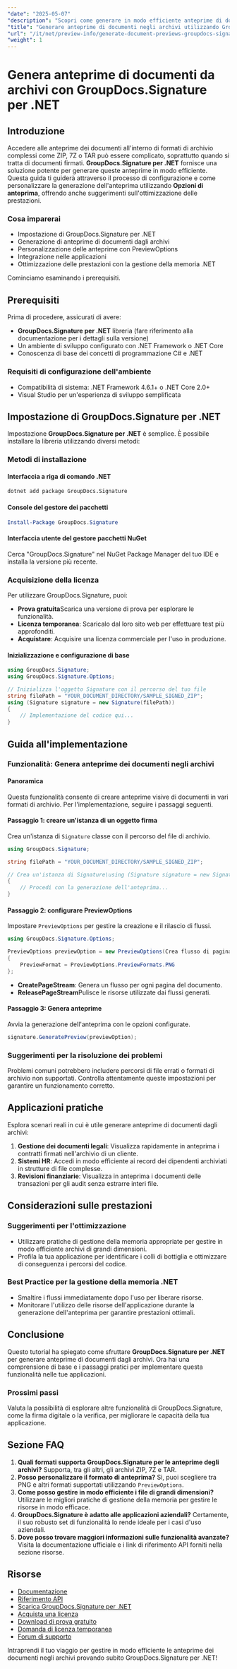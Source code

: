 ```yaml
---
"date": "2025-05-07"
"description": "Scopri come generare in modo efficiente anteprime di documenti dagli archivi utilizzando GroupDocs.Signature per .NET. Questa guida illustra la configurazione, la personalizzazione e l'ottimizzazione delle prestazioni."
"title": "Generare anteprime di documenti negli archivi utilizzando GroupDocs.Signature per .NET&#58; una guida completa"
"url": "/it/net/preview-info/generate-document-previews-groupdocs-signature-net/"
"weight": 1
---
```


# Genera anteprime di documenti da archivi con GroupDocs.Signature per .NET

## Introduzione
Accedere alle anteprime dei documenti all'interno di formati di archivio complessi come ZIP, 7Z o TAR può essere complicato, soprattutto quando si tratta di documenti firmati. **GroupDocs.Signature per .NET** fornisce una soluzione potente per generare queste anteprime in modo efficiente. Questa guida ti guiderà attraverso il processo di configurazione e come personalizzare la generazione dell'anteprima utilizzando **Opzioni di anteprima**, offrendo anche suggerimenti sull'ottimizzazione delle prestazioni.

### Cosa imparerai
- Impostazione di GroupDocs.Signature per .NET
- Generazione di anteprime di documenti dagli archivi
- Personalizzazione delle anteprime con PreviewOptions
- Integrazione nelle applicazioni
- Ottimizzazione delle prestazioni con la gestione della memoria .NET

Cominciamo esaminando i prerequisiti.

## Prerequisiti
Prima di procedere, assicurati di avere:

- **GroupDocs.Signature per .NET** libreria (fare riferimento alla documentazione per i dettagli sulla versione)
- Un ambiente di sviluppo configurato con .NET Framework o .NET Core
- Conoscenza di base dei concetti di programmazione C# e .NET

### Requisiti di configurazione dell'ambiente
- Compatibilità di sistema: .NET Framework 4.6.1+ o .NET Core 2.0+
- Visual Studio per un'esperienza di sviluppo semplificata

## Impostazione di GroupDocs.Signature per .NET
Impostazione **GroupDocs.Signature per .NET** è semplice. È possibile installare la libreria utilizzando diversi metodi:

### Metodi di installazione
#### Interfaccia a riga di comando .NET
```bash
dotnet add package GroupDocs.Signature
```

#### Console del gestore dei pacchetti
```powershell
Install-Package GroupDocs.Signature
```

#### Interfaccia utente del gestore pacchetti NuGet
Cerca "GroupDocs.Signature" nel NuGet Package Manager del tuo IDE e installa la versione più recente.

### Acquisizione della licenza
Per utilizzare GroupDocs.Signature, puoi:
- **Prova gratuita**Scarica una versione di prova per esplorare le funzionalità.
- **Licenza temporanea**: Scaricalo dal loro sito web per effettuare test più approfonditi.
- **Acquistare**: Acquisire una licenza commerciale per l'uso in produzione.

#### Inizializzazione e configurazione di base
```csharp
using GroupDocs.Signature;
using GroupDocs.Signature.Options;

// Inizializza l'oggetto Signature con il percorso del tuo file
string filePath = "YOUR_DOCUMENT_DIRECTORY/SAMPLE_SIGNED_ZIP";
using (Signature signature = new Signature(filePath))
{
    // Implementazione del codice qui...
}
```

## Guida all'implementazione
### Funzionalità: Genera anteprime dei documenti negli archivi
#### Panoramica
Questa funzionalità consente di creare anteprime visive di documenti in vari formati di archivio. Per l'implementazione, seguire i passaggi seguenti.

#### Passaggio 1: creare un'istanza di un oggetto firma
Crea un'istanza di `Signature` classe con il percorso del file di archivio.
```csharp
using GroupDocs.Signature;

string filePath = "YOUR_DOCUMENT_DIRECTORY/SAMPLE_SIGNED_ZIP";

// Crea un'istanza di Signature\using (Signature signature = new Signature(filePath))
{
    // Procedi con la generazione dell'anteprima...
}
```

#### Passaggio 2: configurare PreviewOptions
Impostare `PreviewOptions` per gestire la creazione e il rilascio di flussi.
```csharp
using GroupDocs.Signature.Options;

PreviewOptions previewOption = new PreviewOptions(Crea flusso di pagina, ReleasePageStream)
{
    PreviewFormat = PreviewOptions.PreviewFormats.PNG
};
```
- **CreatePageStream**: Genera un flusso per ogni pagina del documento.
- **ReleasePageStream**Pulisce le risorse utilizzate dai flussi generati.

#### Passaggio 3: Genera anteprime
Avvia la generazione dell'anteprima con le opzioni configurate.
```csharp
signature.GeneratePreview(previewOption);
```

### Suggerimenti per la risoluzione dei problemi
Problemi comuni potrebbero includere percorsi di file errati o formati di archivio non supportati. Controlla attentamente queste impostazioni per garantire un funzionamento corretto.

## Applicazioni pratiche
Esplora scenari reali in cui è utile generare anteprime di documenti dagli archivi:
1. **Gestione dei documenti legali**: Visualizza rapidamente in anteprima i contratti firmati nell'archivio di un cliente.
2. **Sistemi HR**: Accedi in modo efficiente ai record dei dipendenti archiviati in strutture di file complesse.
3. **Revisioni finanziarie**: Visualizza in anteprima i documenti delle transazioni per gli audit senza estrarre interi file.

## Considerazioni sulle prestazioni
### Suggerimenti per l'ottimizzazione
- Utilizzare pratiche di gestione della memoria appropriate per gestire in modo efficiente archivi di grandi dimensioni.
- Profila la tua applicazione per identificare i colli di bottiglia e ottimizzare di conseguenza i percorsi del codice.

### Best Practice per la gestione della memoria .NET
- Smaltire i flussi immediatamente dopo l'uso per liberare risorse.
- Monitorare l'utilizzo delle risorse dell'applicazione durante la generazione dell'anteprima per garantire prestazioni ottimali.

## Conclusione
Questo tutorial ha spiegato come sfruttare **GroupDocs.Signature per .NET** per generare anteprime di documenti dagli archivi. Ora hai una comprensione di base e i passaggi pratici per implementare questa funzionalità nelle tue applicazioni.

### Prossimi passi
Valuta la possibilità di esplorare altre funzionalità di GroupDocs.Signature, come la firma digitale o la verifica, per migliorare le capacità della tua applicazione.

## Sezione FAQ
1. **Quali formati supporta GroupDocs.Signature per le anteprime degli archivi?** 
   Supporta, tra gli altri, gli archivi ZIP, 7Z e TAR.
2. **Posso personalizzare il formato di anteprima?**
   Sì, puoi scegliere tra PNG e altri formati supportati utilizzando `PreviewOptions`.
3. **Come posso gestire in modo efficiente i file di grandi dimensioni?**
   Utilizzare le migliori pratiche di gestione della memoria per gestire le risorse in modo efficace.
4. **GroupDocs.Signature è adatto alle applicazioni aziendali?**
   Certamente, il suo robusto set di funzionalità lo rende ideale per i casi d'uso aziendali.
5. **Dove posso trovare maggiori informazioni sulle funzionalità avanzate?**
   Visita la documentazione ufficiale e i link di riferimento API forniti nella sezione risorse.

## Risorse
- [Documentazione](https://docs.groupdocs.com/signature/net/)
- [Riferimento API](https://reference.groupdocs.com/signature/net/)
- [Scarica GroupDocs.Signature per .NET](https://releases.groupdocs.com/signature/net/)
- [Acquista una licenza](https://purchase.groupdocs.com/buy)
- [Download di prova gratuito](https://releases.groupdocs.com/signature/net/)
- [Domanda di licenza temporanea](https://purchase.groupdocs.com/temporary-license/)
- [Forum di supporto](https://forum.groupdocs.com/c/signature/)

Intraprendi il tuo viaggio per gestire in modo efficiente le anteprime dei documenti negli archivi provando subito GroupDocs.Signature per .NET!